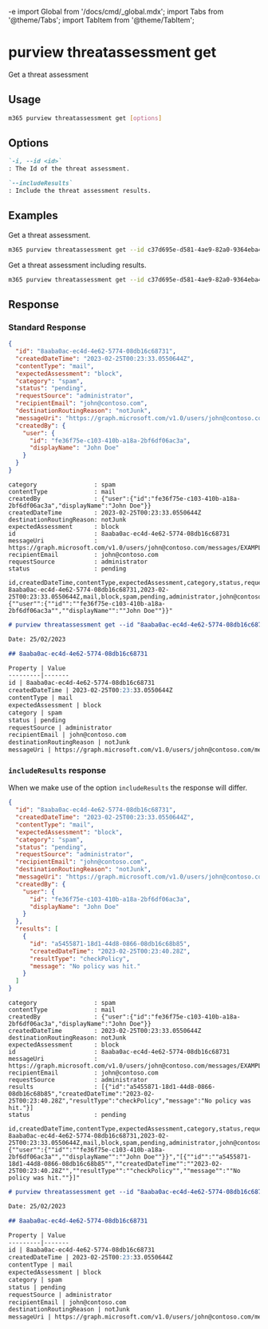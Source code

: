 -e <!-- DISCLAIMER: All secrets, passwords, and sensitive values in this document are examples only and not real credentials. -->
import Global from '/docs/cmd/_global.mdx';
import Tabs from '@theme/Tabs';
import TabItem from '@theme/TabItem';

# purview threatassessment get

Get a threat assessment

## Usage

```sh
m365 purview threatassessment get [options]
```

## Options

```md definition-list
`-i, --id <id>`
: The Id of the threat assessment.

`--includeResults`
: Include the threat assessment results.
```

<Global />

## Examples

Get a threat assessment.

```sh
m365 purview threatassessment get --id c37d695e-d581-4ae9-82a0-9364eba4291e
```

Get a threat assessment including results.

```sh
m365 purview threatassessment get --id c37d695e-d581-4ae9-82a0-9364eba4291e --includeResults
```

## Response

### Standard Response

<Tabs>
  <TabItem value="JSON">

  ```json
  {
    "id": "8aaba0ac-ec4d-4e62-5774-08db16c68731",
    "createdDateTime": "2023-02-25T00:23:33.0550644Z",
    "contentType": "mail",
    "expectedAssessment": "block",
    "category": "spam",
    "status": "pending",
    "requestSource": "administrator",
    "recipientEmail": "john@contoso.com",
    "destinationRoutingReason": "notJunk",
    "messageUri": "https://graph.microsoft.com/v1.0/users/john@contoso.com/messages/EXAMPLE_SECRET_VALUE_PLACEHOLDER=",
    "createdBy": {
      "user": {
        "id": "fe36f75e-c103-410b-a18a-2bf6df06ac3a",
        "displayName": "John Doe"
      }
    }
  }
  ```

  </TabItem>
  <TabItem value="Text">

  ```text
  category                : spam
  contentType             : mail
  createdBy               : {"user":{"id":"fe36f75e-c103-410b-a18a-2bf6df06ac3a","displayName":"John Doe"}}
  createdDateTime         : 2023-02-25T00:23:33.0550644Z
  destinationRoutingReason: notJunk
  expectedAssessment      : block
  id                      : 8aaba0ac-ec4d-4e62-5774-08db16c68731
  messageUri              : https://graph.microsoft.com/v1.0/users/john@contoso.com/messages/EXAMPLE_SECRET_VALUE_PLACEHOLDER=
  recipientEmail          : john@contoso.com
  requestSource           : administrator
  status                  : pending
  ```

  </TabItem>
  <TabItem value="CSV">

  ```csv
  id,createdDateTime,contentType,expectedAssessment,category,status,requestSource,recipientEmail,destinationRoutingReason,messageUri,createdBy
  8aaba0ac-ec4d-4e62-5774-08db16c68731,2023-02-25T00:23:33.0550644Z,mail,block,spam,pending,administrator,john@contoso.com,notJunk,https://graph.microsoft.com/v1.0/users/john@contoso.com/messages/EXAMPLE_SECRET_VALUE_PLACEHOLDER=,"{""user"":{""id"":""fe36f75e-c103-410b-a18a-2bf6df06ac3a"",""displayName"":""John Doe""}}"
  ```

  </TabItem>
  <TabItem value="Markdown">

  ```md
  # purview threatassessment get --id "8aaba0ac-ec4d-4e62-5774-08db16c68731"

  Date: 25/02/2023

  ## 8aaba0ac-ec4d-4e62-5774-08db16c68731

  Property | Value
  ---------|-------
  id | 8aaba0ac-ec4d-4e62-5774-08db16c68731
  createdDateTime | 2023-02-25T00:23:33.0550644Z
  contentType | mail
  expectedAssessment | block
  category | spam
  status | pending
  requestSource | administrator
  recipientEmail | john@contoso.com
  destinationRoutingReason | notJunk
  messageUri | https://graph.microsoft.com/v1.0/users/john@contoso.com/messages/EXAMPLE_SECRET_VALUE_PLACEHOLDER\_hLMK5kAAAAAAEMAABiOC8xvYmdT6G2E\_hLMK5kAALHNaMuAAA=
  ```

  </TabItem>
</Tabs>

### `includeResults` response

When we make use of the option `includeResults` the response will differ. 

<Tabs>
  <TabItem value="JSON">

  ```json
  {
    "id": "8aaba0ac-ec4d-4e62-5774-08db16c68731",
    "createdDateTime": "2023-02-25T00:23:33.0550644Z",
    "contentType": "mail",
    "expectedAssessment": "block",
    "category": "spam",
    "status": "pending",
    "requestSource": "administrator",
    "recipientEmail": "john@contoso.com",
    "destinationRoutingReason": "notJunk",
    "messageUri": "https://graph.microsoft.com/v1.0/users/john@contoso.com/messages/EXAMPLE_SECRET_VALUE_PLACEHOLDER=",
    "createdBy": {
      "user": {
        "id": "fe36f75e-c103-410b-a18a-2bf6df06ac3a",
        "displayName": "John Doe"
      }
    },
    "results": [
      {
        "id": "a5455871-18d1-44d8-0866-08db16c68b85",
        "createdDateTime": "2023-02-25T00:23:40.28Z",
        "resultType": "checkPolicy",
        "message": "No policy was hit."
      }
    ]
  }
  ```

  </TabItem>
  <TabItem value="Text">

  ```text
  category                : spam
  contentType             : mail
  createdBy               : {"user":{"id":"fe36f75e-c103-410b-a18a-2bf6df06ac3a","displayName":"John Doe"}}
  createdDateTime         : 2023-02-25T00:23:33.0550644Z
  destinationRoutingReason: notJunk
  expectedAssessment      : block
  id                      : 8aaba0ac-ec4d-4e62-5774-08db16c68731
  messageUri              : https://graph.microsoft.com/v1.0/users/john@contoso.com/messages/EXAMPLE_SECRET_VALUE_PLACEHOLDER=
  recipientEmail          : john@contoso.com
  requestSource           : administrator
  results                 : [{"id":"a5455871-18d1-44d8-0866-08db16c68b85","createdDateTime":"2023-02-25T00:23:40.28Z","resultType":"checkPolicy","message":"No policy was hit."}]
  status                  : pending
  ```

  </TabItem>
  <TabItem value="CSV">

  ```csv
  id,createdDateTime,contentType,expectedAssessment,category,status,requestSource,recipientEmail,destinationRoutingReason,messageUri,createdBy,results
  8aaba0ac-ec4d-4e62-5774-08db16c68731,2023-02-25T00:23:33.0550644Z,mail,block,spam,pending,administrator,john@contoso.com,notJunk,https://graph.microsoft.com/v1.0/users/john@contoso.com/messages/EXAMPLE_SECRET_VALUE_PLACEHOLDER=,"{""user"":{""id"":""fe36f75e-c103-410b-a18a-2bf6df06ac3a"",""displayName"":""John Doe""}}","[{""id"":""a5455871-18d1-44d8-0866-08db16c68b85"",""createdDateTime"":""2023-02-25T00:23:40.28Z"",""resultType"":""checkPolicy"",""message"":""No policy was hit.""}]"
  ```

  </TabItem>
  <TabItem value="Markdown">

  ```md
  # purview threatassessment get --id "8aaba0ac-ec4d-4e62-5774-08db16c68731" --includeResults "true"

  Date: 25/02/2023

  ## 8aaba0ac-ec4d-4e62-5774-08db16c68731

  Property | Value
  ---------|-------
  id | 8aaba0ac-ec4d-4e62-5774-08db16c68731
  createdDateTime | 2023-02-25T00:23:33.0550644Z
  contentType | mail
  expectedAssessment | block
  category | spam
  status | pending
  requestSource | administrator
  recipientEmail | john@contoso.com
  destinationRoutingReason | notJunk
  messageUri | https://graph.microsoft.com/v1.0/users/john@contoso.com/messages/EXAMPLE_SECRET_VALUE_PLACEHOLDER\_hLMK5kAAAAAAEMAABiOC8xvYmdT6G2E\_hLMK5kAALHNaMuAAA=
  ```

  </TabItem>
</Tabs>
